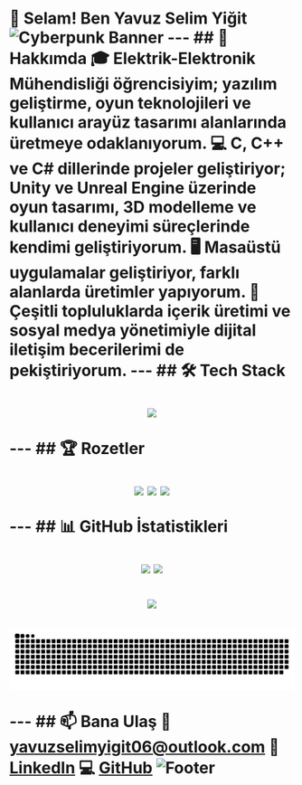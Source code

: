 # 👋 Selam! Ben Yavuz Selim Yiğit ![Cyberpunk Banner](https://i.ibb.co/MkP0VnN/glitch-banner.gif) --- ## 🧩 Hakkımda 🎓 Elektrik-Elektronik Mühendisliği öğrencisiyim; yazılım geliştirme, oyun teknolojileri ve kullanıcı arayüz tasarımı alanlarında üretmeye odaklanıyorum. 💻 C, C++ ve C# dillerinde projeler geliştiriyor; **Unity** ve **Unreal Engine** üzerinde oyun tasarımı, 3D modelleme ve kullanıcı deneyimi süreçlerinde kendimi geliştiriyorum. 🖥️ Masaüstü uygulamalar geliştiriyor, farklı alanlarda üretimler yapıyorum. 🎨 Çeşitli topluluklarda içerik üretimi ve sosyal medya yönetimiyle dijital iletişim becerilerimi de pekiştiriyorum. --- ## 🛠️ Tech Stack <p align="center"> <img src="https://skillicons.dev/icons?i=c,cpp,cs,unity,unreal,python,html,css,js,git,github,figma,blender,canva,aseprite" /> </p> --- ## 🏆 Rozetler <p align="center"> <img src="https://img.shields.io/badge/GameDev-%F0%9F%8E%AE-blue?style=for-the-badge" /> <img src="https://img.shields.io/badge/Desktop%20Apps-%F0%9F%92%BB-orange?style=for-the-badge" /> <img src="https://img.shields.io/badge/UI%2FUX-%F0%9F%8E%A8-purple?style=for-the-badge" /> </p> --- ## 📊 GitHub İstatistikleri <p align="center"> <img src="https://github-readme-stats.vercel.app/api?username=Yavuz-Selim-Yigit&show_icons=true&title_color=22d3ee&icon_color=22c55e&text_color=38bdf8&bg_color=0d1117&hide_border=true" height="160" /> <img src="https://github-readme-stats.vercel.app/api/top-langs/?username=Yavuz-Selim-Yigit&layout=compact&title_color=22d3ee&text_color=38bdf8&bg_color=0d1117&hide_border=true" height="160" /> </p> <p align="center"> <img src="https://github-readme-streak-stats.herokuapp.com/?user=Yavuz-Selim-Yigit&theme=blue-green&hide_border=true" /> </p> <p align="center"> <img src="https://raw.githubusercontent.com/Platane/snk/output/github-contribution-grid-snake.svg" alt="commit snake" /> </p> --- ## 📫 Bana Ulaş 📧 **yavuzselimyigit06@outlook.com** 💼 [LinkedIn](https://www.linkedin.com/in/yavuz-selim-yigit) 💻 [GitHub](https://github.com/Yavuz-Selim-Yigit) ![Footer](https://capsule-render.vercel.app/api?type=waving&color=100:22c55e,0:22d3ee&height=120&section=footer)
